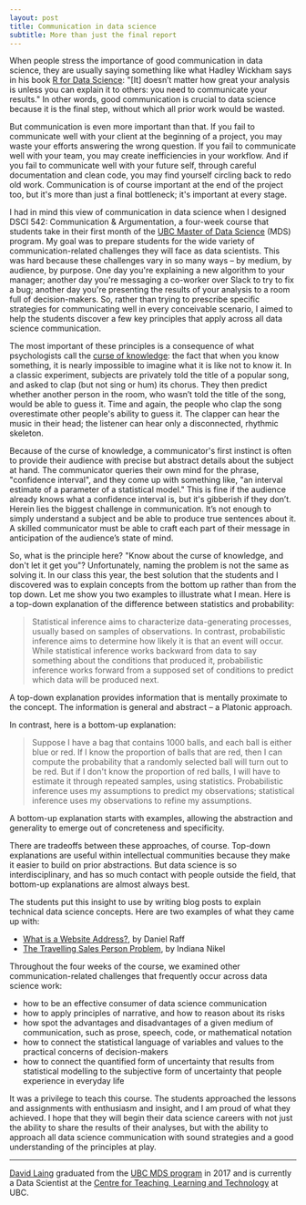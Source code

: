 ```yaml
---
layout: post
title: Communication in data science
subtitle: More than just the final report
---
```


When people stress the importance of good communication in data science, they are usually saying something like what Hadley Wickham says in his book [R for Data Science](http://r4ds.had.co.nz/communicate-intro.html): "[It] doesn’t matter how great your analysis is unless you can explain it to others: you need to communicate your results." In other words, good communication is crucial to data science because it is the final step, without which all prior work would be wasted.

But communication is even more important than that. If you fail to communicate well with your client at the beginning of a project, you may waste your efforts answering the wrong question. If you fail to communicate well with your team, you may create inefficiencies in your workflow. And if you fail to communicate well with your future self, through careful documentation and clean code, you may find yourself circling back to redo old work. Communication is of course important at the end of the project too, but it's more than just a final bottleneck; it's important at every stage.

I had in mind this view of communication in data science when I designed DSCI 542: Communication & Argumentation, a four-week course that students take in their first month of the [UBC Master of Data Science](https://masterdatascience.science.ubc.ca/) (MDS) program. My goal was to prepare students for the wide variety of communication-related challenges they will face as data scientists. This was hard because these challenges vary in so many ways – by medium, by audience, by purpose. One day you're explaining a new algorithm to your manager; another day you're messaging a co-worker over Slack to try to fix a bug; another day you're presenting the results of your analysis to a room full of decision-makers. So, rather than trying to prescribe specific strategies for communicating well in every conceivable scenario, I aimed to help the students discover a few key principles that apply across all data science communication.

The most important of these principles is a consequence of what psychologists call the [curse of knowledge](https://en.wikipedia.org/wiki/Curse_of_knowledge): the fact that when you know something, it is nearly impossible to imagine what it is like not to know it. In a classic experiment, subjects are privately told the title of a popular song, and asked to clap (but not sing or hum) its chorus. They then predict whether another person in the room, who wasn’t told the title of the song, would be able to guess it. Time and again, the people who clap the song overestimate other people's ability to guess it. The clapper can hear the music in their head; the listener can hear only a disconnected, rhythmic skeleton.

Because of the curse of knowledge, a communicator's first instinct is often to provide their audience with precise but abstract details about the subject at hand. The communicator queries their own mind for the phrase, "confidence interval", and they come up with something like, "an interval estimate of a parameter of a statistical model." This is fine if the audience already knows what a confidence interval is, but it's gibberish if they don’t. Herein lies the biggest challenge in communication. It’s not enough to simply understand a subject and be able to produce true sentences about it. A skilled communicator must be able to craft each part of their message in anticipation of the audience’s state of mind.

So, what is the principle here? "Know about the curse of knowledge, and don't let it get you"? Unfortunately, naming the problem is not the same as solving it. In our class this year, the best solution that the students and I discovered was to explain concepts from the bottom up rather than from the top down. Let me show you two examples to illustrate what I mean. Here is a top-down explanation of the difference between statistics and probability:

> Statistical inference aims to characterize data-generating processes, usually based on samples of observations. In contrast, probabilistic inference aims to determine how likely it is that an event will occur. While statistical inference works backward from data to say something about the conditions that produced it, probabilistic inference works forward from a supposed set of conditions to predict which data will be produced next.

A top-down explanation provides information that is mentally proximate to the concept. The information is general and abstract – a Platonic approach.

In contrast, here is a bottom-up explanation:

> Suppose I have a bag that contains 1000 balls, and each ball is either blue or red. If I know the proportion of balls that are red, then I can compute the probability that a randomly selected ball will turn out to be red. But if I don't know the proportion of red balls, I will have to estimate it through repeated samples, using statistics. Probabilistic inference uses my assumptions to predict my observations; statistical inference uses my observations to refine my assumptions.

A bottom-up explanation starts with examples, allowing the abstraction and generality to emerge out of concreteness and specificity.

There are tradeoffs between these approaches, of course. Top-down explanations are useful within intellectual communities because they make it easier to build on prior abstractions. But data science is so interdisciplinary, and has so much contact with people outside the field, that bottom-up explanations are almost always best. 

The students put this insight to use by writing blog posts to explain technical data science concepts. Here are two examples of what they came up with:

* [What is a Website Address?](https://danielraff.com/data_science/What-is-a-website-address.html), by Daniel Raff
* [The Travelling Sales Person Problem](http://indiedata.io/02-04-2018/the-traveling-salesperson-problem/), by Indiana Nikel

Throughout the four weeks of the course, we examined other communication-related challenges that frequently occur across data science work:

* how to be an effective consumer of data science communication
* how to apply principles of narrative, and how to reason about its risks
* how spot the advantages and disadvantages of a given medium of communication, such as prose, speech, code, or mathematical notation
* how to connect the statistical language of variables and values to the practical concerns of decision-makers
* how to connect the quantified form of uncertainty that results from statistical modelling to the subjective form of uncertainty that people experience in everyday life

It was a privilege to teach this course. The students approached the lessons and assignments with enthusiasm and insight, and I am proud of what they achieved. I hope that they will begin their data science careers with not just the ability to share the results of their analyses, but with the ability to approach all data science communication with sound strategies and a good understanding of the principles at play.


---------

[David Laing](https://davidklaing.github.io/) graduated from the [UBC MDS program](https://masterdatascience.science.ubc.ca/) in 2017 and is currently a Data Scientist at the [Centre for Teaching, Learning and Technology](https://ctlt.ubc.ca) at UBC.
